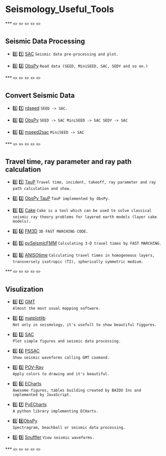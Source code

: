 # Seismology_Useful_Tools

*** :pencil2: :pencil2: :pencil2: :pencil2: :pencil2:

## Seismic Data Processing
- :zero: :one: [SAC](http://ds.iris.edu/ds/nodes/dmc/forms/sac/)
`
Seismic data pre-processing and plot.
`

- :zero: :two: [ObsPy](http://docs.obspy.org/tutorial/)
`
Read data (SEED, MiniSEED, SAC, SEDY and so on.)
`

*** :pencil2: :pencil2: :pencil2: :pencil2: :pencil2:

## Convert Seismic Data
- :zero: :one: [rdseed](http://ds.iris.edu/ds/nodes/dmc/forms/rdseed/)
`
SEED -> SAC.
`

- :zero: :two: [ObsPy](http://docs.obspy.org/tutorial/)
`
SEED -> SAC
MiniSEED -> SAC
SEDY -> SAC
`

- :zero: :three: [mseed2sac](https://github.com/iris-edu/mseed2sac)
`
MiniSEED -> SAC
`

*** :pencil2: :pencil2: :pencil2: :pencil2: :pencil2:

## Travel time, ray parameter and ray path calculation
- :zero: :one: [TauP](http://www.seis.sc.edu/taup/)
`
Travel time, incident, takeoff, ray parameter and ray path calculation and show.
`

- :zero: :two: [ObsPy TauP](http://docs.obspy.org/tutorial/code_snippets/travel_time.html#cartesian-ray-paths)
`
TauP implemented by ObsPy.
`

- :zero: :three: [Cake](https://pyrocko.org/docs/current/apps/cake/manual.html#python-script-examples)
`
Cake is a tool which can be used to solve classical seismic ray theory problems for layered earth models (layer cake models).
`

- :zero: :four: [FM3D](http://rses.anu.edu.au/seismology/soft/fmmcode/)
`
3D FAST MARCHING CODE.
`

- :zero: :five: [pySeismicFMM](https://github.com/gozwei/pySeismicFMM)
`
Calculating 3-D travel times by FAST MARCHING.
`

- :zero: :six: [ANISOtime](https://github.com/kensuke1984/Kibrary/wiki/ANISOtime)
`
Calculating travel times in homogeneous layers, transversely isotropic (TI), spherically symmetric medium.
`

*** :pencil2: :pencil2: :pencil2: :pencil2: :pencil2:

## Visulization
- :zero: :one: [GMT](http://gmt.soest.hawaii.edu/)  
`
Almost the most usual mapping software.
`

- :zero: :two: [matplotlib](https://matplotlib.org/)  
`
Not only in seismology, it's usefull to show beautiful figgures.
`

- :zero: :three: [SAC](http://ds.iris.edu/ds/nodes/dmc/forms/sac/)  
`
Plot simple figures and seismic data processing.
`

- :zero: :four: [PSSAC](http://www.eas.slu.edu/People/LZhu/home.html)  
`
Show seismic waveforms calling GMT coomand.
`

- :zero: :five: [POV-Ray](http://www.povray.org/)  
`
Apply colors to drawing and it's beautiful.
`

- :zero: :six: [ECharts](https://www.echartsjs.com/examples/zh/index.html)  
`
Awesome figures, tables building created by BAIDU Inc and implemented by JavaScript.
`

- :zero: :seven: [PyECharts](https://pyecharts.org/#/zh-cn/intro)  
`
A python library implementing ECHarts.
`

- :zero: :eight:[ObsPy](http://docs.obspy.org/tutorial/)  
`
Spectragram, beachball or seismic data processing.
`

- :zero: :nine: [Snuffler](https://pyrocko.org/docs/current/apps/snuffler/tutorial.html)
`
View seismic waveforms.
`


*** :pencil2: :pencil2: :pencil2: :pencil2: :pencil2:
